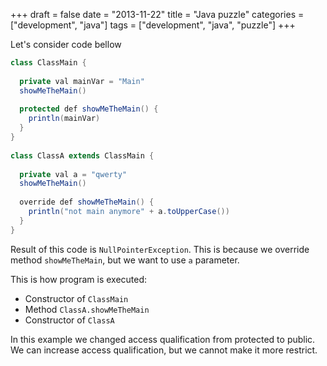 +++
draft = false
date = "2013-11-22"
title = "Java puzzle"
categories = ["development", "java"]
tags = ["development", "java", "puzzle"]
+++

Let's consider code bellow

```java
class ClassMain {
 
  private val mainVar = "Main"
  showMeTheMain()
 
  protected def showMeTheMain() {
    println(mainVar)
  }
}
 
class ClassA extends ClassMain {
 
  private val a = "qwerty"
  showMeTheMain()
 
  override def showMeTheMain() {
    println("not main anymore" + a.toUpperCase())
  }
}
```
Result of this code is `NullPointerException`. This is because we override method `showMeTheMain`, but we want to use `a` parameter.

This is how program is executed:

* Constructor of `ClassMain`
* Method `ClassA.showMeTheMain`
* Constructor of `ClassA`

In this example we changed access qualification from protected to public. We can increase access qualification, but we cannot make it more restrict.